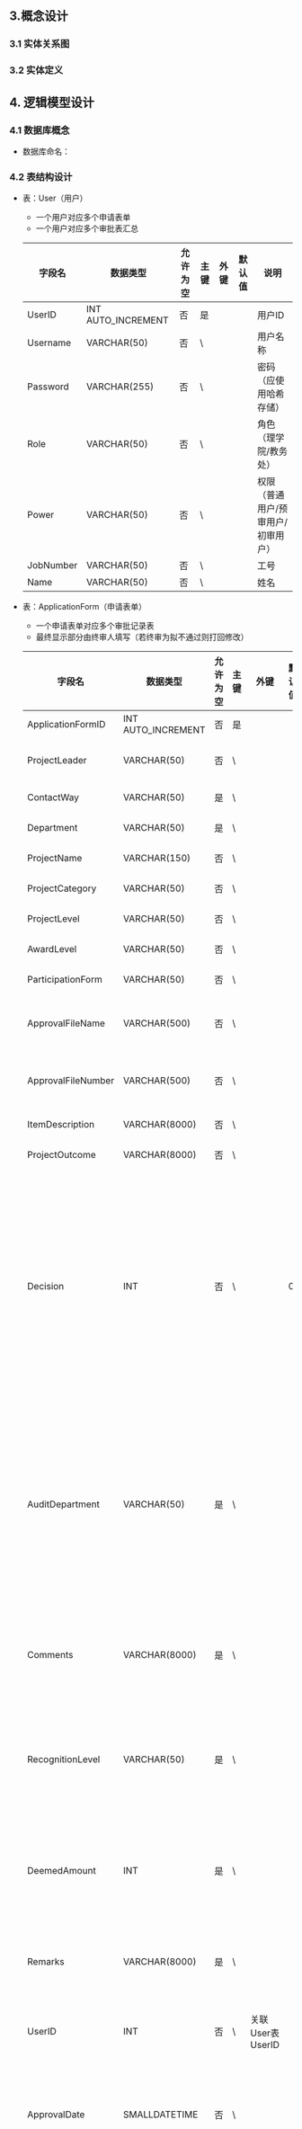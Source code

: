 ## 3.概念设计

### 3.1 实体关系图

### 3.2 实体定义

## 4. 逻辑模型设计

### 4.1 数据库概念

- 数据库命名：

### 4.2 表结构设计

- 表：User（用户）

  - 一个用户对应多个申请表单
  - 一个用户对应多个审批表汇总

  | 字段名    | 数据类型           | 允许为空 | 主键 | 外键 | 默认值 | 说明                               |
  | --------- | ------------------ | -------- | ---- | ---- | ------ | ---------------------------------- |
  | UserID    | INT AUTO_INCREMENT | 否       | 是   |      |        | 用户ID                             |
  | Username  | VARCHAR(50)        | 否       | \    |      |        | 用户名称                           |
  | Password  | VARCHAR(255)       | 否       | \    |      |        | 密码（应使用哈希存储）             |
  | Role      | VARCHAR(50)        | 否       | \    |      |        | 角色（理学院/教务处）              |
  | Power     | VARCHAR(50)        | 否       | \    |      |        | 权限（普通用户/预审用户/初审用户） |
  | JobNumber | VARCHAR(50)        | 否       | \    |      |        | 工号                               |
  | Name      | VARCHAR(50)        | 否       | \    |      |        | 姓名                               |

- 表：ApplicationForm（申请表单）

  - 一个申请表单对应多个审批记录表
  - 最终显示部分由终审人填写（若终审为拟不通过则打回修改）

  | 字段名             | 数据类型           | 允许为空 | 主键 | 外键             | 默认值 | 说明                                                         |
  | ------------------ | ------------------ | -------- | ---- | ---------------- | ------ | ------------------------------------------------------------ |
  | ApplicationFormID  | INT AUTO_INCREMENT | 否       | 是   |                  |        | 表单ID                                                       |
  | ProjectLeader      | VARCHAR(50)        | 否       | \    |                  |        | 项目负责人                                                   |
  | ContactWay         | VARCHAR(50)        | 是       | \    |                  |        | 联系方式                                                     |
  | Department         | VARCHAR(50)        | 是       | \    |                  |        | 所属部门                                                     |
  | ProjectName        | VARCHAR(150)       | 否       | \    |                  |        | 项目名称                                                     |
  | ProjectCategory    | VARCHAR(50)        | 否       | \    |                  |        | 项目类别                                                     |
  | ProjectLevel       | VARCHAR(50)        | 否       | \    |                  |        | 项目等级                                                     |
  | AwardLevel         | VARCHAR(50)        | 否       | \    |                  |        | 奖项级别                                                     |
  | ParticipationForm  | VARCHAR(50)        | 否       | \    |                  |        | 参与形式                                                     |
  | ApprovalFileName   | VARCHAR(500)       | 否       | \    |                  |        | 认定批文文件名称                                             |
  | ApprovalFileNumber | VARCHAR(500)       | 否       | \    |                  |        | 认定批文文件号                                               |
  | ItemDescription    | VARCHAR(8000)      | 否       | \    |                  |        | 项目内容                                                     |
  | ProjectOutcome     | VARCHAR(8000)      | 否       | \    |                  |        | 项目成果                                                     |
  | Decision           | INT                | 否       | \    |                  | 0      | 处理意见（0未审核，1拟同意，2拟不同意，3不同意）（最终显示） |
  | AuditDepartment    | VARCHAR(50)        | 是       | \    |                  |        | 审核部门（最终显示）拟同意才显示（根据审核人的Role决定）     |
  | Comments           | VARCHAR(8000)      | 是       | \    |                  |        | 原因（最终显示）拟同意才显示                                 |
  | RecognitionLevel   | VARCHAR(50)        | 是       | \    |                  |        | 认定等级（最终显示）拟同意才显示                             |
  | DeemedAmount       | INT                | 是       | \    |                  |        | 认定金额（最终显示）拟同意才显示                             |
  | Remarks            | VARCHAR(8000)      | 是       | \    |                  |        | 备注（最终显示）选填                                         |
  | UserID             | INT                | 否       | \    | 关联User表UserID |        | 用户ID（申请人）                                             |
  | ApprovalDate       | SMALLDATETIME      | 否       | \    |                  |        | 申请时间（第一次自动赋值）                                   |
  | States             | INT                | 否       | \    |                  |        | 审核状态（0未审核，1预审已完成，2初审完成）完成代表通过或不通过。 |
  
- 表：ApprovalRecords（审批记录表）生成后不再改变

  | 字段名            | 数据类型           | 允许为空 | 主键 | 外键                                   | 默认值 | 说明                                             |
  | :---------------- | ------------------ | -------- | ---- | -------------------------------------- | ------ | ------------------------------------------------ |
  | ApprovalID        | INT AUTO_INCREMENT | 否       | 是   |                                        |        | 审批记录ID                                       |
  | ApplicationFormID | INT                | 否       | \    | 关联ApplicationForm表ApplicationFormID |        | 申请表单ID（关联到表单）                         |
  | UserID            | INT                | 否       | \    | 关联User表UserID                       |        | 审批人ID（审批人ID最终选用Role）                 |
  | ApprovalDate      | SMALLDATETIME      | 否       | \    |                                        |        | 申请时间（审批时间）                             |
  | Decision          | INT                | 否       | \    |                                        |        | 审批决定（0未审核，1拟同意，2拟不同意，3不同意） |
  | Comments          | VARCHAR(8000)      | 是       | \    |                                        |        | 审批意见（拒绝或者同意的意见）                   |

- 表：审批表汇总（TableSummary）

  | 字段名            | 数据类型           | 允许为空 | 主键 | 外键                                   | 默认值 | 说明                                               |
  | ----------------- | ------------------ | -------- | ---- | -------------------------------------- | ------ | -------------------------------------------------- |
  | SummaryID         | INT AUTO_INCREMENT | 否       | 是   |                                        |        | 表汇总ID                                           |
  | UserID            | INT                | 否       |      | 关联User表UserID                       |        | 当前用户                                           |
  | ApplicationFormID | INT                | 否       |      | 关联ApplicationForm表ApplicationFormID |        | 表ID                                               |
  | Decision          | INT                | 否       |      |                                        |        | 是否已操作（0未审核，1拟同意，2拟不同意，3不同意） |

流程

- 用户登录

- 点击表单按钮

  - 普通用户：

    - 涉及事件

      - [x] 首次申请表单

        - 传入表单信息
      
        - 创建表单
        - 推送给符合的预审用户的审批表汇总（Role相等 && Powe等于预审用户）
          - 审批表汇总Decision为0
          - User关联被审批用户
          - ApplicationFormID 关联当前表单。
      
      - [x] 修改表单
      
        - 传入表单信息
        - 修改表单（Decision=0，state=0）
        - 推送给符合的预审用户的审批表汇总（Role相等 && Powe等于预审用户）（新建审批表汇总）
          - 审批表汇总Decision为0
          - User关联被审批用户
          - ApplicationFormID 关联当前表单。
      
      - [x] 查看表单
      
        - 返回当前表单
      
      - [x] 获取当前用户所有表单信息返回（将表单需要展示的显示）
      
        - 查找当前表单审批记录的
          - Decision = 1 （审核完成，查看）
          - Decision = 3 （审批不通过，查看）
          - Decision = 2 （审批驳回，修改）
          - Decision = 0 （待审核，查看）

    在（申请表单）中查询当前用户申请的所有表单（以ID从小到大排列） —— （查）

  - 审批用户：

    - 涉及事件
    
      - 判断当前审核用户
        - 根据User.Power/User.Role/ApplicationForm.ProjectCategory（项目类别来进行判断）
  
      - 审核表单
  
        - 预审用户
        - 填写表单数据
          - 修改当前审批汇总表
        - 创建新的审批记录表
            - ApplicationFormID 关联当前表单。
            - User关联被审批用户
          - Decision = 2 
            - 打回给普通用户（将ApplicationForm的表单中Decision改为2）
          - Decision = 1/3
            - 推送给符合的预审用户的审批表汇总（Role相等 && Powe等于预审用户）（新建审批表汇总）
              - 审批表汇总Decision为0
              - User关联相关初审用户
              - ApplicationFormID 关联当前表单。
      - 终身用户
          - 修改当前审批汇总表
        - 创建新的审批记录表
            - ApplicationFormID 关联当前表单。
          - User关联被审批用户
          - 判断
            - Decision = 2 
              - 打回给普通用户（将ApplicationForm的表单中Decision改为2）
            - Decision = 1/3 结束审批流程
          - 修改表单数据
    
      - 查看审批表汇总 （将表单需要展示的显示）
    
        - Decision = 1 （审核完成，查看）
        - Decision = 3 （审批不通过，查看）
        - Decision = 2 （审批驳回，查看）
        - Decision = 0 （待审核，审核）
    
        
  
    （审批表汇总）中查询当前用户所涉及的所有表单（以ID从小到大排列）——（查）





说明：

User用户分为：普通用户、预审用户、初审用户

普通用户只有项目申报页面

预审用户/初审用户只有项目审核页面





普通用户只有添加和修改表格的权限：

- Post请求：/addForm （添加表格）

  ```json
  {
    "applicationFormID": 0,
    "projectLeader": "王晨以",
    "contactWay": "182222132312",
    "department": "轨道交通学院",
    "projectName": "数理XXXXXX1",
    "projectCategory": "专业建设类",
    "projectLevel": "国家级",
    "awardLevel": "一等第",
    "participationForm": "个人",
    "approvalFileName": "文件11111",
    "approvalFileNumber": "123124214",
    "itemDescription": "XXXXXXXXX",
    "projectOutcome": "YYYYYYYYYY",
    "decision": 0,
    "auditDepartment": "string",
    "comments": "string",
    "recognitionLevel": "string",
    "deemedAmount": 0,
    "remarks": "string",
    "userID": 45,
    "approvalDate": "2024-09-30T08:46:18.063Z",
    "states": 0,
    "approvalRecords": []
  }
  ```
  
  C#承接类
  
  ```c#
  namespace DeclarationManagement.Model.DTO;
  
  public class ApplicationFormDTO
  {
      /// <summary>
      /// 表单ID（自动生成）
      /// </summary>
      public int ApplicationFormID { get; set; }
  
      /// <summary>
      /// 项目负责人（可修改）
      /// </summary>
      public string ProjectLeader { get; set; }
  
      /// <summary>
      /// 联系方式（可修改）
      /// </summary>
      public string ContactWay { get; set; }
  
      /// <summary>
      /// 所属部门（可修改）
      /// </summary>
      public string Department { get; set; }
  
      /// <summary>
      /// 项目名称（可修改）
      /// </summary>
      public string ProjectName { get; set; }
  
      /// <summary>
      /// 项目类别（可修改）
      /// </summary>
      public string ProjectCategory { get; set; }
  
      /// <summary>
      /// 项目等级（可修改）
      /// </summary>
      public string ProjectLevel { get; set; }
  
      /// <summary>
      /// 奖项级别（可修改）
      /// </summary>
      public string AwardLevel { get; set; }
  
      /// <summary>
      /// 参与形式（可修改）
      /// </summary>
      public string ParticipationForm { get; set; }
  
      /// <summary>
      /// 认定批文文件名称（可修改）
      /// </summary>
      public string ApprovalFileName { get; set; }
  
      /// <summary>
      /// 认定批文文件号（可修改）
      /// </summary>
      public string ApprovalFileNumber { get; set; }
  
      /// <summary>
      /// 项目内容（可修改）
      /// </summary>
      public string ItemDescription { get; set; }
  
      /// <summary>
      /// 项目成果（可修改）
      /// </summary>
      public string ProjectOutcome { get; set; }
  
      /// <summary>
      /// 最终处理意见（可修改，（0未审核，1拟同意，2拟不同意，3不同意））
      /// 默认值为0
      /// </summary>
      public int Decision { get; set; }
  
      /// <summary>
      /// 审核部门（最终输入）
      /// </summary>
      public string AuditDepartment { get; set; }
  
      /// <summary>
      /// 原因（最终输入）
      /// </summary>
      public string Comments { get; set; }
  
      /// <summary>
      /// 认定等级（最终输入）
      /// </summary>
      public string RecognitionLevel { get; set; }
  
      /// <summary>
      /// 认定金额（最终输入）
      /// </summary>
      public decimal DeemedAmount { get; set; }
  
      /// <summary>
      /// 备注（最终输入）
      /// </summary>
      public string Remarks { get; set; }
  
      /// <summary>
      /// 用户ID（关联到User表中）
      /// </summary>
      public int UserID { get; set; }
  
  
      /// <summary>
      /// 申请时间（一次记录）
      /// </summary>
      public DateTime ApprovalDate { get; set; }
  
      //审批记录表中不放这个部分
      public List<ApprovalRecordDTO> ApprovalRecords { get; set; } = new List<ApprovalRecordDTO>(); //这个也需要对DTO做映射处理
  }
  ```
  
  ```c#
  /// <summary> 审核表单DTO </summary>
  public class ApprovalRecordDTO
  {
      public int ApprovalRecordID { get; set; }
      public int ApplicationFormID { get; set; }
      public int UserID { get; set; }
      public DateTime ApprovalDate { get; set; }//时间
      public int Decision { get; set; }//当前审批决定
      public string Comments { get; set; }//审批原因
  }
  ```
  
  
  
- Put请求：/alterForm （修改表单）

  ```json
  {
    "applicationFormID": 0,
    "projectLeader": "王晨",
    "contactWay": "18200001111",
    "department": "数理学院",
    "projectName": "数理XXXXXX1",
    "projectCategory": "专业建设类",
    "projectLevel": "国家级",
    "awardLevel": "一等第",
    "participationForm": "个人",
    "approvalFileName": "文件11111",
    "approvalFileNumber": "100000000000X",
    "itemDescription": "XXXXXXXXX",
    "projectOutcome": "YYYYYYYYYY",
    "decision": 0,
    "auditDepartment": "string",
    "comments": "string",
    "recognitionLevel": "string",
    "deemedAmount": 0,
    "remarks": "string",
    "userID": 1,
    "approvalDate": "2024-09-30T08:46:18.063Z",
    "states": 0,
    "approvalRecords": [
      {
        "approvalRecordID": 0,
        "applicationFormID": 0,
        "userID": 0,
        "approvalDate": "2024-10-08T15:17:07.898Z",
        "decision": 0,
        "comments": "string"
      }//若没有则传送空列表
    ]
  }
  ```
  
  C#承接类如上

预审用户和初审用户只有审批权限：（并且初审用户需要填写部分表单信息，这些信息只有初审用户填写）

- Post请求：/approvalForm （审批表单）

  ```json
  {
    "applicationFormID": 0,
    "tableSummaryID": 0,
    "userID": 0,
    "decision": 0,
    "comments": "string",
    "recognitionLevel": "string",
    "deemedAmount": 0,
    "remarks": "string"
  }
  ```

  C#对应字段

  ```c#
  namespace DeclarationManagement.Model.DTO;
  
  /// <summary> 审核组合代码 </summary>
  public class ApprovalCombineDTO
  {
      /// <summary>
      /// 所审核的表单ID
      /// </summary>
      public int applicationFormID { get; set; }
      
      /// <summary>
      /// 当前的审批用户的表汇总ID
      /// </summary>
      public int TableSummaryID { get; set; }
  
      #region 审批记录部分
  
      /// <summary>
      /// 审批人ID
      /// </summary>
      public int UserID { get; set; }
  
      /// <summary>
      /// 当前审批决定
      /// </summary>
      public int Decision { get; set; }
  
      /// <summary>
      /// 审批意见（原因）
      /// </summary>
      public string Comments { get; set; }
      
      /// <summary>
      /// 认定等级
      /// </summary>
      public string RecognitionLevel { get; set; }
      
      
      /// <summary>
      /// 认定金额
      /// </summary>
      public int DeemedAmount { get; set; }
      
      /// <summary>
      /// 备注（选填）
      /// </summary>
      public string Remarks { get; set; }
  
      #endregion
      
  }
  ```

  - 审核Decision （这个数据传入需要非0
    - Decision = 1 （审核完成，查看）
    - Decision = 3 （审批不通过，查看）
    - Decision = 2 （审批驳回，查看）
  - RecognitionLevel、DeemedAmount、Remarks需要初审用户填写。

通用请求：

- 显示的是当前用户的所有表单状态（普通用户就是所有的申请表单，初审/预审则是所有的审核表单状态）

  普通用户：formID相当于是ApplictionFormID，

  预审/初审用户：formID相当于是TableSummaryID，

  Get请求：/getUserStates/{UserID}

  - 返回数据

    ```json
      {
        "formID": 1,
        "projectLeader": "王晨",
        "department": "数理学院",
        "projectName": "数理XXXXXX1",
        "projectCategory": "专业建设类",
        "projectLevel": "国家级",
        "approvalDate": "2024-10-01T11:03:00",
        "decision": 1
      },
      {
        "formID": 2,
        "projectLeader": "陈彧",
        "department": "数理学院",
        "projectName": "数理XXXXXX1",
        "projectCategory": "师资建设类",
        "projectLevel": "市级",
        "approvalDate": "2024-10-01T11:10:00",
        "decision": 1
      }
    ```

    对应C#字段

    ```c#
    public class CommonDatas
    {
        /// <summary>
        /// 表单ID 普通用户时ApplicationForm，，初审和终审则是TableSummary
        /// </summary>
        public int FormID { get; set; } //表单ID
    
        /// <summary>
        /// 项目负责人（可修改）
        /// </summary>
        public string ProjectLeader { get; set; }
    
        /// <summary>
        /// 所属部门（可修改）
        /// </summary>
        public string Department { get; set; }
    
        /// <summary>
        /// 项目名称（可修改）
        /// </summary>
        public string ProjectName { get; set; }
    
        /// <summary>
        /// 项目类别（可修改）
        /// </summary>
        public string ProjectCategory { get; set; }
    
        /// <summary>
        /// 项目等级（可修改）
        /// </summary>
        public string ProjectLevel { get; set; }
    
        /// <summary>
        /// 申请时间（一次记录）
        /// </summary>
        public DateTime ApprovalDate { get; set; }
    
        /// <summary>
        /// 审批决定（0未审核，1拟同意，2拟不同意，3不同意）
        /// </summary>
        public int Decision { get; set; }
    }
    ```

- 登录请求：

  Post请求：/api/Public/login  登录请求

  ```json
  {
    "username": "string",
    "password": "string"
  }
  ```

  账户密码验证正确后，返回下方Json。否则返回账号或密码不正确。
  
  ```c#
  {
    "userID": 1,
    "userPower": "普通用户",
    "commonDatasModel": [
      {
        "formID": 1,
        "projectLeader": "王晨",
        "department": "数理学院",
        "projectName": "数理XXXXXX1",
        "projectCategory": "专业建设类",
        "projectLevel": "国家级",
        "approvalDate": "2024-10-01T11:03:00",
        "decision": 0
      },
      {
        "formID": 3,
        "projectLeader": "王晨琛",
        "department": "数理学院",
        "projectName": "数理XXXXXX2",
        "projectCategory": "专业建设类",
        "projectLevel": "国家级",
        "approvalDate": "2024-10-08T22:19:00",
        "decision": 0
      },
      {
        "formID": 4,
        "projectLeader": "王晨以",
        "department": "数理学院",
        "projectName": "数理X1111",
        "projectCategory": "专业建设类",
        "projectLevel": "国家级",
        "approvalDate": "2024-10-08T22:22:00",
        "decision": 0
      }
    ]
  }
  ```
  
  //UserID和UserPower外，其余都和上方一致
  
  


- 获取单个表单

  "/getForm/{getCode}/{FormId}"

  > 这个FormID就是commonDatasModel中的FormID

  getCode=0 则是直接查看表单 getCode=1 则是审核界面查看表单

  返回值
  
  ```c#
  {
    "applicationFormID": 1,
    "projectLeader": "王晨",
    "contactWay": "18200001111",
    "department": "数理学院",
    "projectName": "数理XXXXXX1",
    "projectCategory": "专业建设类",
    "projectLevel": "国家级",
    "awardLevel": "一等第",
    "participationForm": "个人",
    "approvalFileName": "文件11111",
    "approvalFileNumber": "100000000000X",
    "itemDescription": "XXXXXXXXX",
    "projectOutcome": "YYYYYYYYYY",
    "decision": 0,
    "auditDepartment": "string",
    "comments": "string",
    "recognitionLevel": "string",
    "deemedAmount": 0,
    "remarks": "string",
    "userID": 1,
    "approvalDate": "2024-10-01T11:03:00",
    "approvalRecords": [
      {
        "approvalRecordID": 18,
        "applicationFormID": 1,
        "userID": 3,
        "approvalDate": "2024-10-08T23:42:00",
        "decision": 1,
        "comments": "string"
      }
    ]
  }
  ```

  
  
  
  
  
  
  # 修改部分：
  
  - [x] UserRole不作为判断依据：
  
    流转体系将UserRole改为Department；
    
  - [ ] Bug功能查找，报错部分
  
  
  
  
  
  # 新增功能：
  
  - [ ] Excel导出功能
  - [x] 修改密码的功能
  - [x] 教务处可以查看所有已经完成的审核
    - [ ] 前端页面代做
  - [ ] 申请列表时，Department变为选项（默认从UserRole中获取）
  
  
  
  # 讨论：
  
  - [ ] 添加表单成功后是否需要什么返回值

